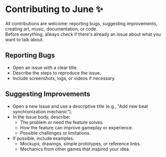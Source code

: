 # Contributing to June ✨

All contributions are welcome: reporting bugs, suggesting improvements, creating art, music, documentation, or code.  
Before everything, always check if there's already an issue about what you want to talk about.

## Reporting Bugs

- Open an issue with a clear title.
- Describe the steps to reproduce the issue.
- Include screenshots, logs, or videos if necessary.

## Suggesting Improvements

- Open a new Issue and use a descriptive title (e.g., "Add new beat synchronization mechanic").
- In the Issue body, describe:
  - The problem or need the feature solves.
  - How the feature can improve gameplay or experience.
  - Possible challenges or limitations.
- If possible, include examples.
  - Mockups, drawings, simple prototypes, or reference links.
  - Mechanics from other games that inspired your idea.
